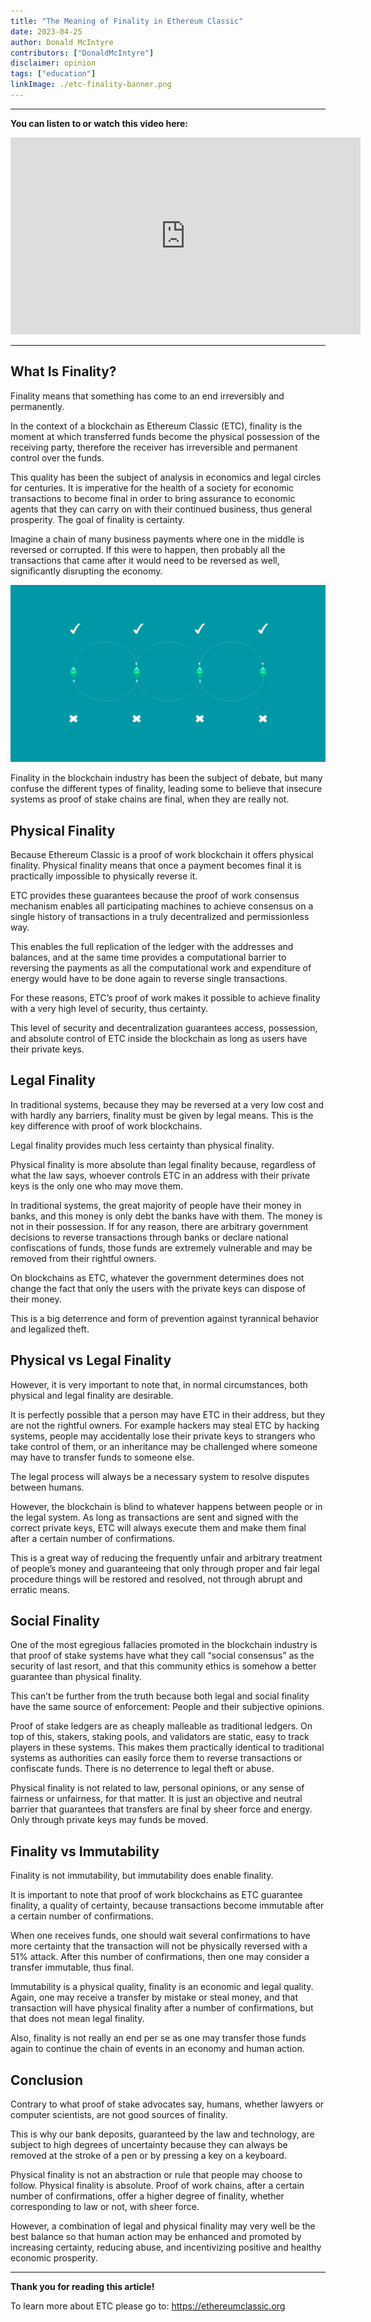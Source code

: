 ```yaml
---
title: "The Meaning of Finality in Ethereum Classic"
date: 2023-04-25
author: Donald McIntyre
contributors: ["DonaldMcIntyre"]
disclaimer: opinion
tags: ["education"]
linkImage: ./etc-finality-banner.png
---
```


---
**You can listen to or watch this video here:**

<iframe width="560" height="315" src="https://www.youtube.com/embed/7QVY5-arvPQ" title="YouTube video player" frameborder="0" allow="accelerometer; autoplay; clipboard-write; encrypted-media; gyroscope; picture-in-picture; web-share" allowfullscreen></iframe>

---

## What Is Finality?

Finality means that something has come to an end irreversibly and permanently.

In the context of a blockchain as Ethereum Classic (ETC), finality is the moment at which transferred funds become the physical possession of the receiving party, therefore the receiver has irreversible and permanent control over the funds.

This quality has been the subject of analysis in economics and legal circles for centuries. It is imperative for the health of a society for economic transactions to become final in order to bring assurance to economic agents that they can carry on with their continued business, thus general prosperity. The goal of finality is certainty.

Imagine a chain of many business payments where one in the middle is reversed or corrupted. If this were to happen, then probably all the transactions that came after it would need to be reversed as well, significantly disrupting the economy.

![Finality broken.](./etc-finality-banner.png)

Finality in the blockchain industry has been the subject of debate, but many confuse the different types of finality, leading some to believe that insecure systems as proof of stake chains are final, when they are really not.

## Physical Finality

Because Ethereum Classic is a proof of work blockchain it offers physical finality. Physical finality means that once a payment becomes final it is practically impossible to physically reverse it.

ETC provides these guarantees because the proof of work consensus mechanism enables all participating machines to achieve consensus on a single history of transactions in a truly decentralized and permissionless way. 

This enables the full replication of the ledger with the addresses and balances, and at the same time provides a computational barrier to reversing the payments as all the computational work and expenditure of energy would have to be done again to reverse single transactions.

For these reasons, ETC’s proof of work makes it possible to achieve finality with a very high level of security, thus certainty.

This level of security and decentralization guarantees access, possession, and absolute control of ETC inside the blockchain as long as users have their private keys.

## Legal Finality

In traditional systems, because they may be reversed at a very low cost and with hardly any barriers, finality must be given by legal means. This is the key difference with proof of work blockchains.

Legal finality provides much less certainty than physical finality.

Physical finality is more absolute than legal finality because, regardless of what the law says, whoever controls ETC in an address with their private keys is the only one who may move them.

In traditional systems, the great majority of people have their money in banks, and this money is only debt the banks have with them. The money is not in their possession. If for any reason, there are arbitrary government decisions to reverse transactions through banks or declare national confiscations of funds, those funds are extremely vulnerable and may be removed from their rightful owners.

On blockchains as ETC, whatever the government determines does not change the fact that only the users with the private keys can dispose of their money.

This is a big deterrence and form of prevention against tyrannical behavior and legalized theft.

## Physical vs Legal Finality

However, it is very important to note that, in normal circumstances, both physical and legal finality are desirable. 

It is perfectly possible that a person may have ETC in their address, but they are not the rightful owners. For example hackers may steal ETC by hacking systems, people may accidentally lose their private keys to strangers who take control of them, or an inheritance may be challenged where someone may have to transfer funds to someone else.

The legal process will always be a necessary system to resolve disputes between humans. 

However, the blockchain is blind to whatever happens between people or in the legal system. As long as transactions are sent and signed with the correct private keys, ETC will always execute them and make them final after a certain number of confirmations.

This is a great way of reducing the frequently unfair and arbitrary treatment of people’s money and guaranteeing that only through proper and fair legal procedure things will be restored and resolved, not through abrupt and erratic means.

## Social Finality

One of the most egregious fallacies promoted in the blockchain industry is that proof of stake systems have what they call “social consensus” as the security of last resort, and that this community ethics is somehow a better guarantee than physical finality.

This can’t be further from the truth because both legal and social finality have the same source of enforcement: People and their subjective opinions.

Proof of stake ledgers are as cheaply malleable as traditional ledgers. On top of this, stakers, staking pools, and validators are static, easy to track players in these systems. This makes them practically identical to traditional systems as authorities can easily force them to reverse transactions or confiscate funds. There is no deterrence to legal theft or abuse.

Physical finality is not related to law, personal opinions, or any sense of fairness or unfairness, for that matter. It is just an objective and neutral barrier that guarantees that transfers are final by sheer force and energy. Only through private keys may funds be moved.

## Finality vs Immutability

Finality is not immutability, but immutability does enable finality.

It is important to note that proof of work blockchains as ETC guarantee finality, a quality of certainty, because transactions become immutable after a certain number of confirmations.

When one receives funds, one should wait several confirmations to have more certainty that the transaction will not be physically reversed with a 51% attack. After this number of confirmations, then one may consider a transfer immutable, thus final.

Immutability is a physical quality, finality is an economic and legal quality. Again, one may receive a transfer by mistake or steal money, and that transaction will have physical finality after a number of confirmations, but that does not mean legal finality.

Also, finality is not really an end per se as one may transfer those funds again to continue the chain of events in an economy and human action.

## Conclusion

Contrary to what proof of stake advocates say, humans, whether lawyers or computer scientists, are not good sources of finality. 

This is why our bank deposits, guaranteed by the law and technology, are subject to high degrees of uncertainty because they can always be removed at the stroke of a pen or by pressing a key on a keyboard.

Physical finality is not an abstraction or rule that people may choose to follow. Physical finality is absolute. Proof of work chains, after a certain number of confirmations, offer a higher degree of finality, whether corresponding to law or not, with sheer force. 

However, a combination of legal and physical finality may very well be the best balance so that human action may be enhanced and promoted by increasing certainty, reducing abuse, and incentivizing positive and healthy economic prosperity.

---

**Thank you for reading this article!**

To learn more about ETC please go to: https://ethereumclassic.org
